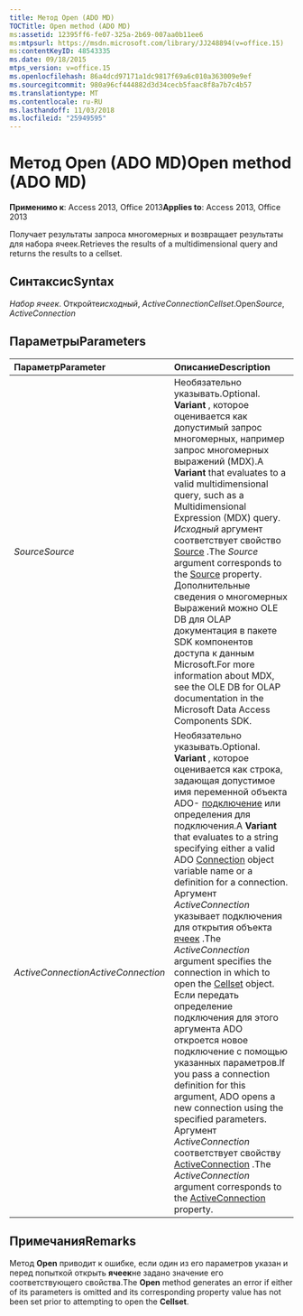 ```yaml
---
title: Метод Open (ADO MD)
TOCTitle: Open method (ADO MD)
ms:assetid: 12395ff6-fe07-325a-2b69-007aa0b11ee6
ms:mtpsurl: https://msdn.microsoft.com/library/JJ248894(v=office.15)
ms:contentKeyID: 48543335
ms.date: 09/18/2015
mtps_version: v=office.15
ms.openlocfilehash: 86a4dcd97171a1dc9817f69a6c010a363009e9ef
ms.sourcegitcommit: 980a96cf444882d3d34cecb5faac8f8a7b7c4b57
ms.translationtype: MT
ms.contentlocale: ru-RU
ms.lasthandoff: 11/03/2018
ms.locfileid: "25949595"
---
```

# <a name="open-method-ado-md"></a><span data-ttu-id="011ab-102">Метод Open (ADO MD)</span><span class="sxs-lookup"><span data-stu-id="011ab-102">Open method (ADO MD)</span></span>

<span data-ttu-id="011ab-103">**Применимо к**: Access 2013, Office 2013</span><span class="sxs-lookup"><span data-stu-id="011ab-103">**Applies to**: Access 2013, Office 2013</span></span>

<span data-ttu-id="011ab-104">Получает результаты запроса многомерных и возвращает результаты для набора ячеек.</span><span class="sxs-lookup"><span data-stu-id="011ab-104">Retrieves the results of a multidimensional query and returns the results to a cellset.</span></span>

## <a name="syntax"></a><span data-ttu-id="011ab-105">Синтаксис</span><span class="sxs-lookup"><span data-stu-id="011ab-105">Syntax</span></span>

<span data-ttu-id="011ab-106">*Набор ячеек*. Откройте*исходный*, *ActiveConnection*</span><span class="sxs-lookup"><span data-stu-id="011ab-106">*Cellset*.Open*Source*, *ActiveConnection*</span></span>

## <a name="parameters"></a><span data-ttu-id="011ab-107">Параметры</span><span class="sxs-lookup"><span data-stu-id="011ab-107">Parameters</span></span>

|<span data-ttu-id="011ab-108">Параметр</span><span class="sxs-lookup"><span data-stu-id="011ab-108">Parameter</span></span>|<span data-ttu-id="011ab-109">Описание</span><span class="sxs-lookup"><span data-stu-id="011ab-109">Description</span></span>|
|:--------|:----------|
|<span data-ttu-id="011ab-110">*Source*</span><span class="sxs-lookup"><span data-stu-id="011ab-110">*Source*</span></span> |<span data-ttu-id="011ab-111">Необязательно указывать.</span><span class="sxs-lookup"><span data-stu-id="011ab-111">Optional.</span></span> <span data-ttu-id="011ab-112">**Variant** , которое оценивается как допустимый запрос многомерных, например запрос многомерных выражений (MDX).</span><span class="sxs-lookup"><span data-stu-id="011ab-112">A **Variant** that evaluates to a valid multidimensional query, such as a Multidimensional Expression (MDX) query.</span></span> <span data-ttu-id="011ab-113">*Исходный* аргумент соответствует свойство [Source](source-property-ado-md.md) .</span><span class="sxs-lookup"><span data-stu-id="011ab-113">The *Source* argument corresponds to the [Source](source-property-ado-md.md) property.</span></span> <span data-ttu-id="011ab-114">Дополнительные сведения о многомерных Выражений можно OLE DB для OLAP документация в пакете SDK компонентов доступа к данным Microsoft.</span><span class="sxs-lookup"><span data-stu-id="011ab-114">For more information about MDX, see the OLE DB for OLAP documentation in the Microsoft Data Access Components SDK.</span></span>|
|<span data-ttu-id="011ab-115">*ActiveConnection*</span><span class="sxs-lookup"><span data-stu-id="011ab-115">*ActiveConnection*</span></span> |<span data-ttu-id="011ab-116">Необязательно указывать.</span><span class="sxs-lookup"><span data-stu-id="011ab-116">Optional.</span></span> <span data-ttu-id="011ab-117">**Variant** , которое оценивается как строка, задающая допустимое имя переменной объекта ADO- [подключение](connection-object-ado.md) или определения для подключения.</span><span class="sxs-lookup"><span data-stu-id="011ab-117">A **Variant** that evaluates to a string specifying either a valid ADO [Connection](connection-object-ado.md) object variable name or a definition for a connection.</span></span> <span data-ttu-id="011ab-118">Аргумент *ActiveConnection* указывает подключения для открытия объекта [ячеек](cellset-object-ado-md.md) .</span><span class="sxs-lookup"><span data-stu-id="011ab-118">The *ActiveConnection* argument specifies the connection in which to open the [Cellset](cellset-object-ado-md.md) object.</span></span> <span data-ttu-id="011ab-119">Если передать определение подключения для этого аргумента ADO откроется новое подключение с помощью указанных параметров.</span><span class="sxs-lookup"><span data-stu-id="011ab-119">If you pass a connection definition for this argument, ADO opens a new connection using the specified parameters.</span></span> <span data-ttu-id="011ab-120">Аргумент *ActiveConnection* соответствует свойству [ActiveConnection](activeconnection-property-ado-md.md) .</span><span class="sxs-lookup"><span data-stu-id="011ab-120">The *ActiveConnection* argument corresponds to the [ActiveConnection](activeconnection-property-ado-md.md) property.</span></span>|

## <a name="remarks"></a><span data-ttu-id="011ab-121">Примечания</span><span class="sxs-lookup"><span data-stu-id="011ab-121">Remarks</span></span>

<span data-ttu-id="011ab-122">Метод **Open** приводит к ошибке, если один из его параметров указан и перед попыткой открыть **ячеек**не задано значение его соответствующего свойства.</span><span class="sxs-lookup"><span data-stu-id="011ab-122">The **Open** method generates an error if either of its parameters is omitted and its corresponding property value has not been set prior to attempting to open the **Cellset**.</span></span>

